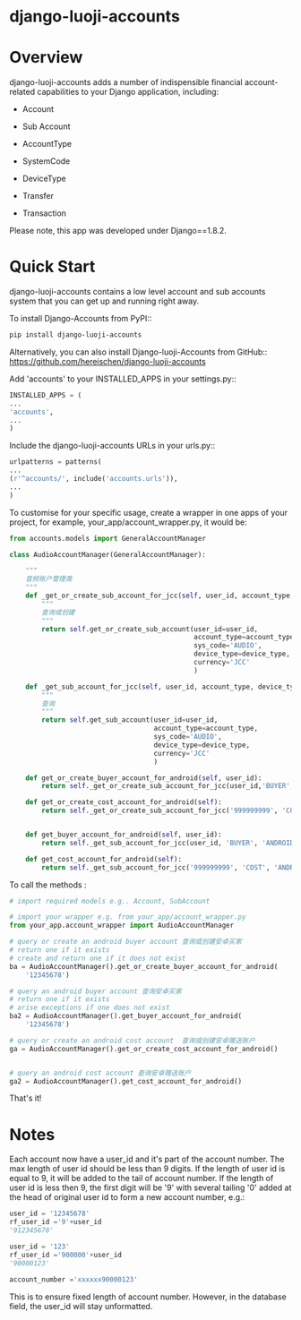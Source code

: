 # django-luoji-accounts


Overview
=============
django-luoji-accounts adds a number of indispensible financial account-related capabilities to your Django application, including:

* Account

* Sub Account

* AccountType

* SystemCode

* DeviceType

* Transfer

* Transaction 

Please note, this app was developed under Django==1.8.2.

Quick Start
=============
django-luoji-accounts contains a low level account and sub accounts system that you can get up and running right away. 

To install Django-Accounts from PyPI::
```bash
pip install django-luoji-accounts
```
Alternatively, you can also install Django-luoji-Accounts from GitHub::
https://github.com/hereischen/django-luoji-accounts

Add 'accounts' to your INSTALLED_APPS in your settings.py::

```python
INSTALLED_APPS = (
...
'accounts',
...
)
```
Include the django-luoji-accounts URLs in your urls.py::

```python
urlpatterns = patterns(
...
(r'^accounts/', include('accounts.urls')),
...
)
```

To customise for your specific usage, create a wrapper in one apps of your project, for example, your_app/account_wrapper.py, it would be:

```python
from accounts.models import GeneralAccountManager

class AudioAccountManager(GeneralAccountManager):

    """
    音频账户管理类
    """
    def _get_or_create_sub_account_for_jcc(self, user_id, account_type, device_type):
        """
        查询或创建
        """
        return self.get_or_create_sub_account(user_id=user_id,
                                              account_type=account_type,
                                              sys_code='AUDIO',
                                              device_type=device_type,
                                              currency='JCC'
                                              )

    def _get_sub_account_for_jcc(self, user_id, account_type, device_type):
        """
        查询
        """
        return self.get_sub_account(user_id=user_id,
                                    account_type=account_type,
                                    sys_code='AUDIO',
                                    device_type=device_type,
                                    currency='JCC'
                                    )

    def get_or_create_buyer_account_for_android(self, user_id):
        return self._get_or_create_sub_account_for_jcc(user_id,'BUYER', 'ANDROID')

    def get_or_create_cost_account_for_android(self):
        return self._get_or_create_sub_account_for_jcc('999999999', 'COST', 'ANDROID')


    def get_buyer_account_for_android(self, user_id):
        return self._get_sub_account_for_jcc(user_id, 'BUYER', 'ANDROID')

    def get_cost_account_for_android(self):
        return self._get_sub_account_for_jcc('999999999', 'COST', 'ANDROID')

```

To call the methods :

```python
# import required models e.g.. Account, SubAccount

# import your wrapper e.g. from your_app/account_wrapper.py
from your_app.account_wrapper import AudioAccountManager

# query or create an android buyer account 查询或创建安卓买家
# return one if it exists
# create and return one if it does not exist
ba = AudioAccountManager().get_or_create_buyer_account_for_android(
    '12345678')

# query an android buyer account 查询安卓买家
# return one if it exists
# arise exceptions if one does not exist
ba2 = AudioAccountManager().get_buyer_account_for_android(
    '12345678')

# query or create an android cost account  查询或创建安卓赠送账户
ga = AudioAccountManager().get_or_create_cost_account_for_android()


# query an android cost account 查询安卓赠送账户
ga2 = AudioAccountManager().get_cost_account_for_android()


```

That's it!

Notes
=============

Each account now have a user_id and it's part of the account number.
The max length of user id should be less than 9 digits.
If the length of user id is equal to 9, it will be added to the tail of account number.
If the length of user id is less then 9, the first digit will be '9' with several tailing '0' added at the head of original user id to form a new account number, e.g.:
```python
user_id = '12345678'
rf_user_id ='9'+user_id
'912345678'

user_id = '123'
rf_user_id ='900000'+user_id
'90000123'

account_number ='xxxxxx90000123'
```
This is to ensure fixed length of account number. However, in the database field, the user_id will stay unformatted. 


